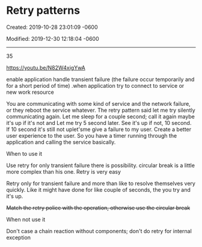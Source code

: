 # Retry patterns

Created: 2019-10-28 23:01:09 -0600

Modified: 2019-12-30 12:18:04 -0600

---

35

<https://youtu.be/N82W4xigYwA>

enable application handle transient failure (the failure occur temporarily and for a short period of time) .when application try to connect to service or new work resource

You are communicating with some kind of service and the network failure, or they reboot the service whatever. The retry pattern said let me try silently communicating again. Let me sleep for a couple second; call it again maybe it's up if it's not and Let me try 5 second later. See it's up if not, 10 second. If 10 second it's still not uplet'sme give a failure to my user. Create a better user experience to the user. So you have a timer running through the application and calling the service basically.



When to use it

Use retry for only transient failure there is possibility. circular break is a little more complex than his one. Retry is very easy

Retry only for transient failure and more than like to resolve themselves very quickly. Like it might have done for like couple of seconds, the you try and it's up.

~~Match the retry police with the operation, otherwise use the circular break~~

When not use it

Don't case a chain reaction without components; don't do retry for internal exception
